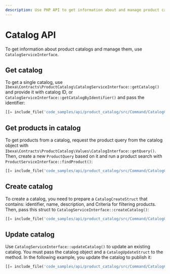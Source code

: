 ```yaml
---
description: Use PHP API to get information about and manage product catalogs.
---
```


# Catalog API

To get information about product catalogs and manage them, use `CatalogServiceInterface`.

## Get catalog

To get a single catalog, use `Ibexa\Contracts\ProductCatalog\CatalogServiceInterface::getCatalog()` and provide it with catalog ID, or `CatalogServiceInterface::getCatalogByIdentifier()` and pass the identifier:

``` php
[[= include_file('code_samples/api/product_catalog/src/Command/CatalogCommand.php', 81, 83) =]]
```

## Get products in catalog

To get products from a catalog, request the product query from the catalog object with `Ibexa\Contracts\ProductCatalog\Values\CatalogInterface::getQuery()`.
Then, create a new `ProductQuery` based on it and run a product search with `ProductServiceInterface::findProduct()`:

``` php
[[= include_file('code_samples/api/product_catalog/src/Command/CatalogCommand.php', 85, 91) =]]
```

## Create catalog

To create a catalog, you need to prepare a `CatalogCreateStruct` that contains: identifier, name, description, and Criteria for filtering products.
Then, pass this struct to `CatalogServiceInterface::createCatalog()`:

``` php
[[= include_file('code_samples/api/product_catalog/src/Command/CatalogCommand.php', 71, 79) =]]
```

## Update catalog

Use `CatalogServiceInterface::updateCatalog()` to update an existing catalog.
You must pass the catalog object and a `CatalogUpdateStruct` to the method.
In the following example, you update the catalog to publish it:

``` php
[[= include_file('code_samples/api/product_catalog/src/Command/CatalogCommand.php', 93, 97) =]]
```
